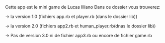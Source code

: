 Cette app est le mini game de Lucas Illiano
Dans ce dossier vous trouverez:

-> la version 1.0 (fichiers app.rb et player.rb (dans le dossier lib)) 

-> la version 2.0 (fichiers app2.rb et human_player.rb(dnas le dossier lib))

-> Pas de version 3.0 ni de fichier app3.rb ou encore de fichier game.rb

